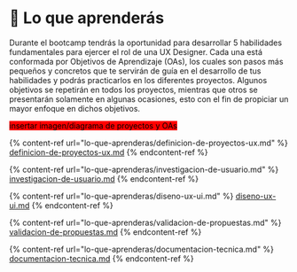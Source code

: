 # 🎯 Lo que aprenderás

Durante el bootcamp tendrás la oportunidad para desarrollar 5 habilidades fundamentales para ejercer el rol de una UX Designer. Cada una está conformada por Objetivos de Aprendizaje (OAs), los cuales son pasos más pequeños y concretos que te servirán de guía en el desarrollo de tus habilidades y podrás practicarlos en los diferentes proyectos. Algunos objetivos se repetirán en todos los proyectos, mientras que otros se presentarán solamente en algunas ocasiones, esto con el fin de propiciar un mayor enfoque en dichos objetivos.

<mark style="background-color:red;">insertar imagen/diagrama de proyectos y OAs</mark>

{% content-ref url="lo-que-aprenderas/definicion-de-proyectos-ux.md" %}
[definicion-de-proyectos-ux.md](lo-que-aprenderas/definicion-de-proyectos-ux.md)
{% endcontent-ref %}

{% content-ref url="lo-que-aprenderas/investigacion-de-usuario.md" %}
[investigacion-de-usuario.md](lo-que-aprenderas/investigacion-de-usuario.md)
{% endcontent-ref %}

{% content-ref url="lo-que-aprenderas/diseno-ux-ui.md" %}
[diseno-ux-ui.md](lo-que-aprenderas/diseno-ux-ui.md)
{% endcontent-ref %}

{% content-ref url="lo-que-aprenderas/validacion-de-propuestas.md" %}
[validacion-de-propuestas.md](lo-que-aprenderas/validacion-de-propuestas.md)
{% endcontent-ref %}

{% content-ref url="lo-que-aprenderas/documentacion-tecnica.md" %}
[documentacion-tecnica.md](lo-que-aprenderas/documentacion-tecnica.md)
{% endcontent-ref %}


